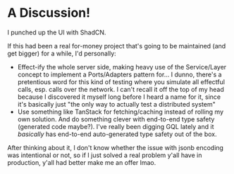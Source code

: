 # A Discussion!

I punched up the UI with ShadCN.

If this had been a real for-money project that's going to be maintained (and get bigger) for a while, I'd personally:
- Effect-ify the whole server side, making heavy use of the Service/Layer concept to implement a Ports/Adapters pattern for... I dunno, there's a pretentious word for this kind of 
  testing where you simulate all effectful calls, esp. calls over the network. I can't recall it off the top of my head because I discovered it myself long before I heard a name for it,
  since it's basically just "the only way to actually test a distributed system"
- Use something like TanStack for fetching/caching instead of rolling my own solution. And do something clever with end-to-end type safety (generated code maybe?). I've really been digging GQL lately and it _basically_ has end-to-end auto-generated type safety out of the box.

After thinking about it, I don't know whether the issue with jsonb encoding was intentional or not, so if I just solved a real problem y'all have in production, y'all had better make me an offer lmao.
